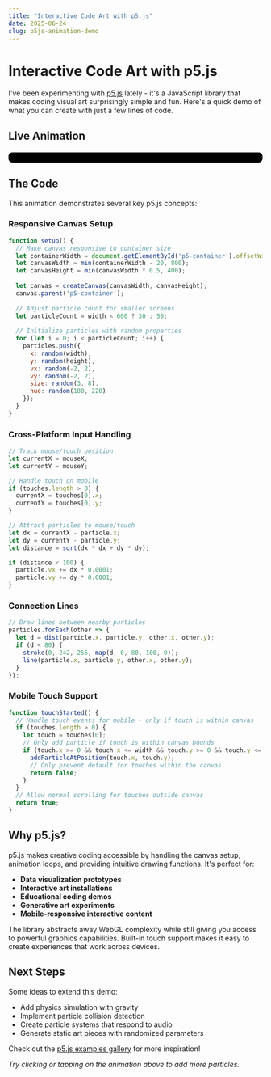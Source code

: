 ```yaml
---
title: "Interactive Code Art with p5.js"
date: 2025-06-24
slug: p5js-animation-demo
---
```


# Interactive Code Art with p5.js

I've been experimenting with [p5.js](https://p5js.org/) lately - it's a JavaScript library that makes coding visual art surprisingly simple and fun. Here's a quick demo of what you can create with just a few lines of code.

## Live Animation

<div id="p5-container" style="text-align: center; margin: 20px auto; padding: 10px; border-radius: 8px; overflow: hidden; background: #000; max-width: 100%; box-sizing: border-box;"></div>

<script src="https://cdnjs.cloudflare.com/ajax/libs/p5.js/1.7.0/p5.min.js"></script>
<script>
let particles = [];
let mouseHistory = [];

function setup() {
  // Make canvas responsive to container size
  let containerWidth = document.getElementById('p5-container').offsetWidth;
  let canvasWidth = min(containerWidth - 20, 800); // 10px padding on each side
  let canvasHeight = min(canvasWidth * 0.5, 400); // Maintain aspect ratio, max 400px
  
  let canvas = createCanvas(canvasWidth, canvasHeight);
  canvas.parent('p5-container');
  
  // Adjust particle count for smaller screens
  let particleCount = width < 600 ? 30 : 50;
  
  // Initialize particles
  for (let i = 0; i < particleCount; i++) {
    particles.push({
      x: random(width),
      y: random(height),
      vx: random(-2, 2),
      vy: random(-2, 2),
      size: random(3, 8),
      hue: random(180, 220)
    });
  }
}

// Handle window resize
function windowResized() {
  let containerWidth = document.getElementById('p5-container').offsetWidth;
  let canvasWidth = min(containerWidth - 20, 800);
  let canvasHeight = min(canvasWidth * 0.5, 400);
  resizeCanvas(canvasWidth, canvasHeight);
}

function draw() {
  background(10, 10, 26, 25); // Fading trail effect
  
  // Track mouse/touch position
  let currentX = mouseX;
  let currentY = mouseY;
  
  // Handle touch on mobile
  if (touches.length > 0) {
    currentX = touches[0].x;
    currentY = touches[0].y;
  }
  
  if (currentX > 0 && currentX < width && currentY > 0 && currentY < height) {
    mouseHistory.push({x: currentX, y: currentY});
    if (mouseHistory.length > 20) {
      mouseHistory.splice(0, 1);
    }
  }
  
  // Draw mouse trail
  noFill();
  for (let i = 0; i < mouseHistory.length - 1; i++) {
    let alpha = map(i, 0, mouseHistory.length, 0, 255);
    stroke(0, 242, 255, alpha);
    strokeWeight(map(i, 0, mouseHistory.length, 1, 5));
    if (mouseHistory[i + 1]) {
      line(mouseHistory[i].x, mouseHistory[i].y, 
           mouseHistory[i + 1].x, mouseHistory[i + 1].y);
    }
  }
  
  // Update and draw particles
  particles.forEach(particle => {
    // Move particles
    particle.x += particle.vx;
    particle.y += particle.vy;
    
    // Bounce off edges
    if (particle.x <= 0 || particle.x >= width) particle.vx *= -1;
    if (particle.y <= 0 || particle.y >= height) particle.vy *= -1;
    
    // Attract to mouse/touch
    if (currentX > 0 && currentX < width) {
      let dx = currentX - particle.x;
      let dy = currentY - particle.y;
      let distance = sqrt(dx * dx + dy * dy);
      
      if (distance < 100) {
        particle.vx += dx * 0.0001;
        particle.vy += dy * 0.0001;
      }
    }
    
    // Draw particle
    fill(particle.hue, 70, 100, 180);
    noStroke();
    ellipse(particle.x, particle.y, particle.size);
    
    // Draw connections between nearby particles
    particles.forEach(other => {
      let d = dist(particle.x, particle.y, other.x, other.y);
      if (d < 80) {
        stroke(0, 242, 255, map(d, 0, 80, 100, 0));
        strokeWeight(0.5);
        line(particle.x, particle.y, other.x, other.y);
      }
    });
  });
  
  // Instructions (responsive text size)
  fill(224, 224, 224, 150);
  noStroke();
  textAlign(CENTER);
  textSize(width < 600 ? 12 : 14);
  let instructionText = width < 600 ? "Tap to add particles" : "Move your mouse around to interact with the particles";
  text(instructionText, width/2, height - 20);
}

function mousePressed() {
  addParticleAtPosition(mouseX, mouseY);
}

function touchStarted() {
  // Handle touch events for mobile - only if touch is within canvas
  if (touches.length > 0) {
    let touch = touches[0];
    // Only add particle if touch is within canvas bounds
    if (touch.x >= 0 && touch.x <= width && touch.y >= 0 && touch.y <= height) {
      addParticleAtPosition(touch.x, touch.y);
      // Only prevent default for touches within the canvas
      return false;
    }
  }
  // Allow normal scrolling for touches outside canvas
  return true;
}

function addParticleAtPosition(x, y) {
  // Add new particle at specified position
  if (x > 0 && x < width && y > 0 && y < height) {
    particles.push({
      x: x,
      y: y,
      vx: random(-3, 3),
      vy: random(-3, 3),
      size: random(4, 10),
      hue: random(180, 220)
    });
    
    // Limit particle count (lower limit for mobile)
    let maxParticles = width < 600 ? 75 : 100;
    if (particles.length > maxParticles) {
      particles.splice(0, 1);
    }
  }
}
</script>

## The Code

This animation demonstrates several key p5.js concepts:

### Responsive Canvas Setup
```javascript
function setup() {
  // Make canvas responsive to container size
  let containerWidth = document.getElementById('p5-container').offsetWidth;
  let canvasWidth = min(containerWidth - 20, 800);
  let canvasHeight = min(canvasWidth * 0.5, 400);
  
  let canvas = createCanvas(canvasWidth, canvasHeight);
  canvas.parent('p5-container');
  
  // Adjust particle count for smaller screens
  let particleCount = width < 600 ? 30 : 50;
  
  // Initialize particles with random properties
  for (let i = 0; i < particleCount; i++) {
    particles.push({
      x: random(width),
      y: random(height),
      vx: random(-2, 2),
      vy: random(-2, 2),
      size: random(3, 8),
      hue: random(180, 220)
    });
  }
}
```

### Cross-Platform Input Handling
```javascript
// Track mouse/touch position
let currentX = mouseX;
let currentY = mouseY;

// Handle touch on mobile
if (touches.length > 0) {
  currentX = touches[0].x;
  currentY = touches[0].y;
}

// Attract particles to mouse/touch
let dx = currentX - particle.x;
let dy = currentY - particle.y;
let distance = sqrt(dx * dx + dy * dy);

if (distance < 100) {
  particle.vx += dx * 0.0001;
  particle.vy += dy * 0.0001;
}
```

### Connection Lines
```javascript
// Draw lines between nearby particles
particles.forEach(other => {
  let d = dist(particle.x, particle.y, other.x, other.y);
  if (d < 80) {
    stroke(0, 242, 255, map(d, 0, 80, 100, 0));
    line(particle.x, particle.y, other.x, other.y);
  }
});
```

### Mobile Touch Support
```javascript
function touchStarted() {
  // Handle touch events for mobile - only if touch is within canvas
  if (touches.length > 0) {
    let touch = touches[0];
    // Only add particle if touch is within canvas bounds
    if (touch.x >= 0 && touch.x <= width && touch.y >= 0 && touch.y <= height) {
      addParticleAtPosition(touch.x, touch.y);
      // Only prevent default for touches within the canvas
      return false;
    }
  }
  // Allow normal scrolling for touches outside canvas
  return true;
}
```

## Why p5.js?

p5.js makes creative coding accessible by handling the canvas setup, animation loops, and providing intuitive drawing functions. It's perfect for:

- **Data visualization prototypes**
- **Interactive art installations** 
- **Educational coding demos**
- **Generative art experiments**
- **Mobile-responsive interactive content**

The library abstracts away WebGL complexity while still giving you access to powerful graphics capabilities. Built-in touch support makes it easy to create experiences that work across devices.

## Next Steps

Some ideas to extend this demo:
- Add physics simulation with gravity
- Implement particle collision detection
- Create particle systems that respond to audio
- Generate static art pieces with randomized parameters

Check out the [p5.js examples gallery](https://p5js.org/examples/) for more inspiration!

*Try clicking or tapping on the animation above to add more particles.*